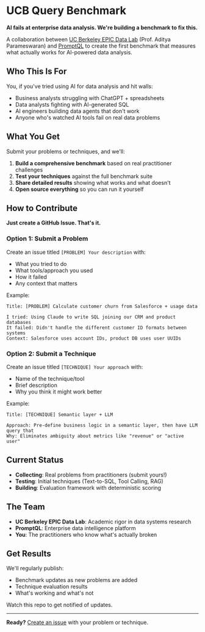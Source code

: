 # UCB Query Benchmark

**AI fails at enterprise data analysis. We're building a benchmark to fix this.**

A collaboration between [UC Berkeley EPIC Data Lab](https://epic.berkeley.edu) (Prof. Aditya Parameswaran) and [PromptQL](https://promptql.io) to create the first benchmark that measures what actually works for AI-powered data analysis.

## Who This Is For

You, if you've tried using AI for data analysis and hit walls:
- Business analysts struggling with ChatGPT + spreadsheets
- Data analysts fighting with AI-generated SQL
- AI engineers building data agents that don't work
- Anyone who's watched AI tools fail on real data problems

## What You Get

Submit your problems or techniques, and we'll:
1. **Build a comprehensive benchmark** based on real practitioner challenges
2. **Test your techniques** against the full benchmark suite
3. **Share detailed results** showing what works and what doesn't
4. **Open source everything** so you can run it yourself

## How to Contribute

**Just create a GitHub Issue. That's it.**

### Option 1: Submit a Problem
Create an issue titled `[PROBLEM] Your description` with:
- What you tried to do
- What tools/approach you used  
- How it failed
- Any context that matters

Example:
```
Title: [PROBLEM] Calculate customer churn from Salesforce + usage data

I tried: Using Claude to write SQL joining our CRM and product databases
It failed: Didn't handle the different customer ID formats between systems
Context: Salesforce uses account IDs, product DB uses user UUIDs
```

### Option 2: Submit a Technique
Create an issue titled `[TECHNIQUE] Your approach` with:
- Name of the technique/tool
- Brief description
- Why you think it might work better

Example:
```
Title: [TECHNIQUE] Semantic layer + LLM

Approach: Pre-define business logic in a semantic layer, then have LLM query that
Why: Eliminates ambiguity about metrics like "revenue" or "active user"
```

## Current Status

- **Collecting**: Real problems from practitioners (submit yours!)
- **Testing**: Initial techniques (Text-to-SQL, Tool Calling, RAG)
- **Building**: Evaluation framework with deterministic scoring

## The Team

- **UC Berkeley EPIC Data Lab**: Academic rigor in data systems research
- **PromptQL**: Enterprise data intelligence platform
- **You**: The practitioners who know what's actually broken

## Get Results

We'll regularly publish:
- Benchmark updates as new problems are added
- Technique evaluation results
- What's working and what's not

Watch this repo to get notified of updates.

---

**Ready?** [Create an issue](https://github.com/[your-repo]/issues/new) with your problem or technique.

